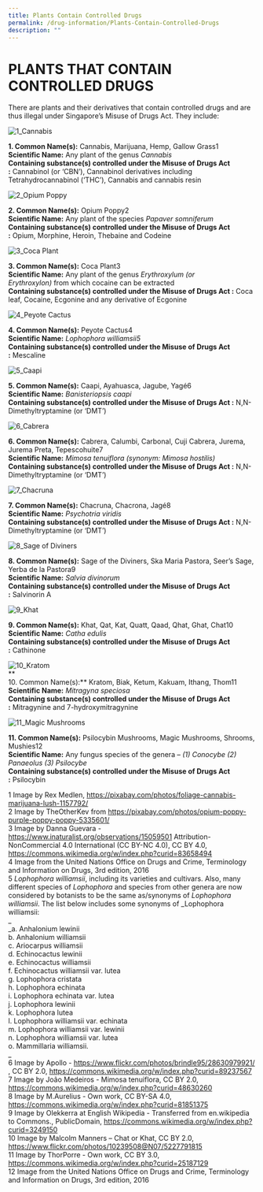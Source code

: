 ```yaml
---
title: Plants Contain Controlled Drugs
permalink: /drug-information/Plants-Contain-Controlled-Drugs
description: ""
---
```

PLANTS THAT CONTAIN CONTROLLED DRUGS
====================================

  
There are plants and their derivatives that contain controlled drugs and are thus illegal under Singapore’s Misuse of Drugs Act. They include:  
  
![1_Cannabis](https://www.cnb.gov.sg/images/default-source/default-album/140680af114a46b78a186ff0000079eb0.jpg?sfvrsn=d1cc6139_0 "1_Cannabis")

**1\. Common Name(s):** Cannabis, Marijuana, Hemp, Gallow Grass1  
**Scientific Name:** Any plant of the genus _Cannabis_  
**Containing substance(s) controlled under the Misuse of Drugs Act :** Cannabinol (or ‘CBN’), Cannabinol derivatives including Tetrahydrocannabinol (‘THC’), Cannabis and cannabis resin  
  
  
  
![2_Opium Poppy](https://www.cnb.gov.sg/images/default-source/default-album/252680af114a46b78a186ff0000079eb0.jpg?sfvrsn=a7cc6139_0 "2_Opium Poppy")  
  
**2\. Common Name(s):** Opium Poppy2  
**Scientific Name:** Any plant of the species _Papaver somniferum_  
**Containing substance(s) controlled under the Misuse of Drugs Act :** Opium, Morphine, Heroin, Thebaine and Codeine  
  
  
  
![3_Coca Plant](https://www.cnb.gov.sg/images/default-source/default-album/363680af114a46b78a186ff0000079eb0.jpg?sfvrsn=b6cc6139_0 "3_Coca Plant")  
  
**3\. Common Name(s):** Coca Plant3  
**Scientific Name:** Any plant of the genus _Erythroxylum (or Erythroxylon)_ from which cocaine can be extracted  
**Containing substance(s) controlled under the Misuse of Drugs Act :** Coca leaf, Cocaine, Ecgonine and any derivative of Ecgonine  
  
  
  
![4_Peyote Cactus](https://www.cnb.gov.sg/images/default-source/default-album/474680af114a46b78a186ff0000079eb0.png?sfvrsn=85cc6139_0 "4_Peyote Cactus")  
  
**4\. Common Name(s):** Peyote Cactus4  
**Scientific Name:** _Lophophora williamsii5_  
**Containing substance(s) controlled under the Misuse of Drugs Act :** Mescaline  
  
  
  
![5_Caapi](https://www.cnb.gov.sg/images/default-source/default-album/5.jpg?sfvrsn=94cc6139_0 "5_Caapi")  
  
**5\. Common Name(s):** Caapi, Ayahuasca, Jagube, Yagé6  
**Scientific Name:** _Banisteriopsis caapi_  
**Containing substance(s) controlled under the Misuse of Drugs Act :** N,N-Dimethyltryptamine (or ‘DMT’)  
  
  
  
![6_Cabrera](https://www.cnb.gov.sg/images/default-source/default-album/6.jpg?sfvrsn=7acc6139_0 "6_Cabrera")  
  
**6\. Common Name(s):** Cabrera, Calumbi, Carbonal, Cuji Cabrera, Jurema, Jurema Preta, Tepescohuite7  
**Scientific Name:** _Mimosa tenuiflora (synonym: Mimosa hostilis)_  
**Containing substance(s) controlled under the Misuse of Drugs Act :** N,N-Dimethyltryptamine (or ‘DMT’)  
  
  
  
![7_Chacruna](https://www.cnb.gov.sg/images/default-source/default-album/7.jpg?sfvrsn=49cc6139_0 "7_Chacruna")  
  
**7\. Common Name(s):** Chacruna, Chacrona, Jagé8  
**Scientific Name:** _Psychotria viridis_  
**Containing substance(s) controlled under the Misuse of Drugs Act :** N,N-Dimethyltryptamine (or ‘DMT’)  
  
  
  
![8_Sage of Diviners](https://www.cnb.gov.sg/images/default-source/default-album/8.jpg?sfvrsn=58cc6139_0 "8_Sage of Diviners")  
  
**8\. Common Name(s):** Sage of the Diviners, Ska Maria Pastora, Seer’s Sage, Yerba de la Pastora9  
**Scientific Name:** _Salvia divinorum_  
**Containing substance(s) controlled under the Misuse of Drugs Act :** Salvinorin A  
  
  
  
![9_Khat](https://www.cnb.gov.sg/images/default-source/default-album/9.jpg?sfvrsn=2fcc6139_0 "9_Khat")  
  
**9\. Common Name(s):** Khat, Qat, Kat, Quatt, Qaad, Qhat, Ghat, Chat10  
**Scientific Name:** _Catha edulis_  
**Containing substance(s) controlled under the Misuse of Drugs Act :** Cathinone  
  
  
  
![10_Kratom](https://www.cnb.gov.sg/images/default-source/default-album/10ec680af114a46b78a186ff0000079eb0.jpg?sfvrsn=dcc6139_0 "10_Kratom")  
**  
10\. Common Name(s):** Kratom, Biak, Ketum, Kakuam, Ithang, Thom11  
**Scientific Name:** _Mitragyna speciosa_  
**Containing substance(s) controlled under the Misuse of Drugs Act :** Mitragynine and 7-hydroxymitragynine  
  
  
  
![11_Magic Mushrooms](https://www.cnb.gov.sg/images/default-source/default-album/11.png?sfvrsn=1ccc6139_0 "11_Magic Mushrooms")  
  
**11\. Common Name(s):** Psilocybin Mushrooms, Magic Mushrooms, Shrooms, Mushies12  
**Scientific Name:** Any fungus species of the genera – _(1) Conocybe (2) Panaeolus (3) Psilocybe_  
**Containing substance(s) controlled under the Misuse of Drugs Act :** Psilocybin  
  
  
  
1 Image by Rex Medlen, https://pixabay.com/photos/foliage-cannabis-marijuana-lush-1157792/  
2 Image by TheOtherKev from https://pixabay.com/photos/opium-poppy-purple-poppy-poppy-5335601/  
3 Image by Danna Guevara - https://www.inaturalist.org/observations/15059501 Attribution-NonCommercial 4.0 International (CC BY-NC 4.0), CC BY 4.0, https://commons.wikimedia.org/w/index.php?curid=83658494  
4 Image from the United Nations Office on Drugs and Crime, Terminology and Information on Drugs, 3rd edition, 2016  
5 _Lophophora williamsii_, including its varieties and cultivars. Also, many different species of _Lophophora_ and species from other genera are now considered by botanists to be the same as/synonyms of _Lophophora williamsii_. The list below includes some synonyms of _Lophophora williamsii:  
_  
_a. Anhalonium lewinii  
b. Anhalonium williamsii  
c. Ariocarpus williamsii  
d. Echinocactus lewinii  
e. Echinocactus williamsii  
f. Echinocactus williamsii var. lutea  
g. Lophophora cristata  
h. Lophophora echinata  
i. Lophophora echinata var. lutea  
j. Lophophora lewinii  
k. Lophophora lutea  
l. Lophophora williamsii var. echinata  
m. Lophophora williamsii var. lewinii  
n. Lophophora williamsii var. lutea  
o. Mammillaria williamsii.  
_  
6 Image by Apollo - https://www.flickr.com/photos/brindle95/28630979921/ , CC BY 2.0, https://commons.wikimedia.org/w/index.php?curid=89237567  
7 Image by João Medeiros - Mimosa tenuiflora, CC BY 2.0, https://commons.wikimedia.org/w/index.php?curid=48630260  
8 Image by M.Aurelius - Own work, CC BY-SA 4.0, https://commons.wikimedia.org/w/index.php?curid=81851375  
9 Image by Olekkerra at English Wikipedia - Transferred from en.wikipedia to Commons., PublicDomain, https://commons.wikimedia.org/w/index.php?curid=3249150  
10 Image by Malcolm Manners – Chat or Khat, CC BY 2.0, https://www.flickr.com/photos/10239508@N07/5227791815  
11 Image by ThorPorre - Own work, CC BY 3.0, https://commons.wikimedia.org/w/index.php?curid=25187129  
12 Image from the United Nations Office on Drugs and Crime, Terminology and Information on Drugs, 3rd edition, 2016